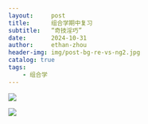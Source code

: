 ```yaml
---
layout:     post
title:      组合学期中复习
subtitle:   “奇技淫巧”
date:       2024-10-31
author:     ethan-zhou
header-img: img/post-bg-re-vs-ng2.jpg
catalog: true
tags:
    - 组合学
---
```


![](https://pic.imgdb.cn/item/67231561d29ded1a8cf02439.png)

![](https://pic.imgdb.cn/item/67231560d29ded1a8cf02358.png)
